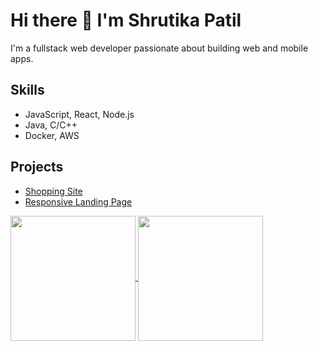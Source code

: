 # Hi there 👋 I'm Shrutika Patil

I'm a fullstack web developer passionate about building web and mobile apps.

## Skills
- JavaScript, React, Node.js
- Java, C/C++
- Docker, AWS

## Projects
- [Shopping Site](https://github.com/shrutikapatil9/shopping-site)
- [Responsive Landing Page](https://github.com/shrutikapatil9/responsive-landing-page)

  

<a href="https://github.com/shrutikapatil9/github-readme-stats">
  <img height=200 align="center" src="https://github-readme-stats.vercel.app/api?username=shrutikapatil9&theme=synthwave" />
</a>


<a href="https://github.com/shrutikapatil9/convoychat">
  <img height=200 align="center" src="https://github-readme-stats.vercel.app/api/top-langs?username=shrutikapatil9&theme=synthwave&layout=donut&langs_count=8&card_width=320" />
</a>











